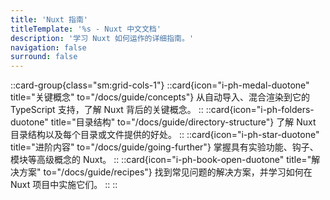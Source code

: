 ```yaml
---
title: 'Nuxt 指南'
titleTemplate: '%s - Nuxt 中文文档'
description: '学习 Nuxt 如何运作的详细指南。'
navigation: false
surround: false
---
```


::card-group{class="sm:grid-cols-1"}
  ::card{icon="i-ph-medal-duotone" title="关键概念" to="/docs/guide/concepts"}
  从自动导入、混合渲染到它的 TypeScript 支持，了解 Nuxt 背后的关键概念。
  ::
  ::card{icon="i-ph-folders-duotone" title="目录结构" to="/docs/guide/directory-structure"}
  了解 Nuxt 目录结构以及每个目录或文件提供的好处。
  ::
  ::card{icon="i-ph-star-duotone" title="进阶内容" to="/docs/guide/going-further"}
  掌握具有实验功能、钩子、模块等高级概念的 Nuxt。
  ::
  ::card{icon="i-ph-book-open-duotone" title="解决方案" to="/docs/guide/recipes"}
  找到常见问题的解决方案，并学习如何在 Nuxt 项目中实施它们。
  ::
::
